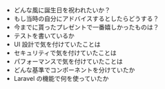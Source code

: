 - どんな風に誕生日を祝われたいか？
- もし当時の自分にアドバイスするとしたらどうする？
- 今までに貰ったプレゼントで一番嬉しかったものは？
- テストを書いているか
- UI 設計で気を付けていたことは
- セキュリティで気を付けていたことは
- パフォーマンスで気を付けていたことは
- どんな基準でコンポーネントを分けていたか
- Laravel の機能で何を使っていたか
